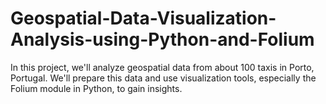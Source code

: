 # Geospatial-Data-Visualization-Analysis-using-Python-and-Folium
In this project, we'll analyze geospatial data from about 100 taxis in Porto, Portugal. We'll prepare this data and use visualization tools, especially the Folium module in Python, to gain insights.
